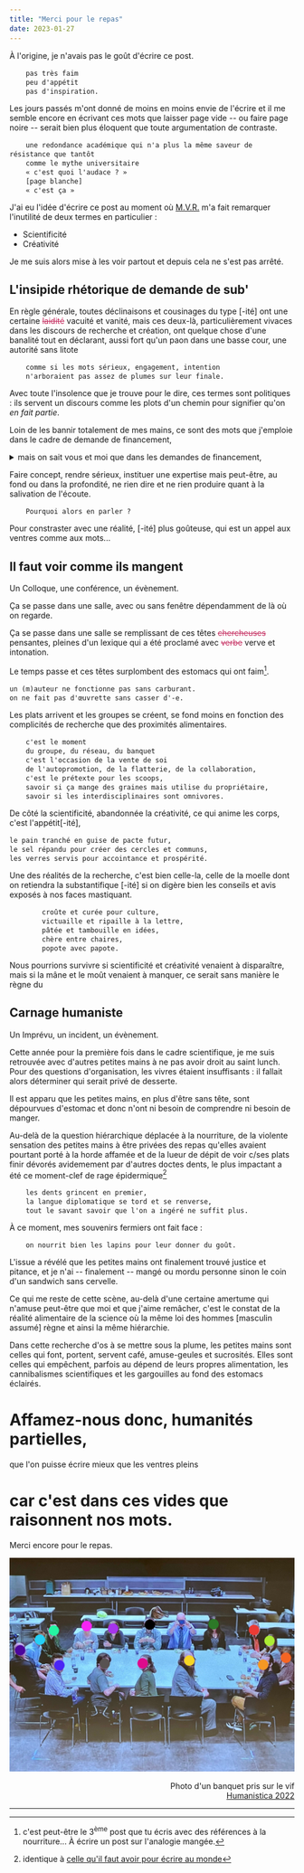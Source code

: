 ```yaml
---
title: "Merci pour le repas"
date: 2023-01-27
---
```



À l'origine, je n'avais pas le goût d'écrire ce post.

        pas très faim
        peu d'appétit
        pas d'inspiration.

Les jours passés m'ont donné de moins en moins envie de l'écrire et il me semble encore en écrivant ces mots que laisser page vide -- ou faire page noire -- serait bien plus éloquent que toute argumentation de contraste. 

        une redondance académique qui n'a plus la même saveur de résistance que tantôt
        comme le mythe universitaire
        « c'est quoi l'audace ? » 
        [page blanche]
        « c'est ça »

J'ai eu l'idée d'écrire ce post au moment où [M.V.R.](https://vitalirosati.com/) m'a fait remarquer l'inutilité de deux termes en particulier : 

- Scientificité
- Créativité

Je me suis alors mise à les voir partout et depuis cela ne s'est pas arrêté.

## L'insipide rhétorique de demande de sub'

En règle générale, toutes déclinaisons et cousinages du type [-ité] ont une certaine <strike style='color:rgb(196, 43, 94);'><span class="rayure">laidité</span></strike> vacuité et vanité, mais ces deux-là, particulièrement vivaces dans les discours de recherche et création, ont quelque chose d'une banalité tout en déclarant, aussi fort qu'un paon dans une basse cour, une autorité sans litote

        comme si les mots sérieux, engagement, intention
        n'arboraient pas assez de plumes sur leur finale.

Avec toute l'insolence que je trouve pour le dire, ces termes sont politiques : ils servent un discours comme les plots d'un chemin pour signifier qu'on *en fait partie*.

Loin de les bannir totalement de mes mains, ce sont des mots que j'emploie dans le cadre de demande de financement, 
<details>
    <summary>mais on sait vous et moi que dans les demandes de financement,</summary>
    <p> 
nous n'écrivons pas honnêtement ce que nous sommes, faisons ou pensons ;
</br>nous écrivons ce qu'on attend de nous.</p>
</details>

Faire concept, rendre sérieux, instituer une expertise mais peut-être, au fond ou dans la profondité, ne rien dire et ne rien produire quant à la salivation de l'écoute. 

        Pourquoi alors en parler ? 

Pour constraster avec une réalité, [-ité] plus goûteuse, qui est un appel aux ventres comme aux mots...

## Il faut voir comme ils mangent 

Un Colloque, une conférence, un évènement.

Ça se passe dans une salle, avec ou sans fenêtre dépendamment de là où on regarde.

Ça se passe dans une salle se remplissant de ces têtes <strike style='color:rgb(196, 43, 94);'><span class="rayure">chercheuses</span></strike> pensantes, pleines d'un lexique qui a été proclamé avec <strike style='color:rgb(196, 43, 94);'><span class="rayure">verbe</span></strike> verve et intonation.

Le temps passe et ces têtes surplombent des estomacs qui ont faim[^1]. 

    un (m)auteur ne fonctionne pas sans carburant.
    on ne fait pas d'œuvrette sans casser d'-e.

Les plats arrivent et les groupes se créent, se fond moins en fonction des complicités de recherche que des proximités alimentaires. 

        c'est le moment
        du groupe, du réseau, du banquet
        c'est l'occasion de la vente de soi
        de l'autopromotion, de la flatterie, de la collaboration, 
        c'est le prétexte pour les scoops, 
        savoir si ça mange des graines mais utilise du propriétaire,
        savoir si les interdisciplinaires sont omnivores.

De côté la scientificité, abandonnée la créativité, ce qui anime les corps, c'est l'appétit[-ité], 

    le pain tranché en guise de pacte futur, 
    le sel répandu pour créer des cercles et communs,
    les verres servis pour accointance et prospérité. 

Une des réalités de la recherche, c'est bien celle-la, celle de la moelle dont on retiendra la substantifique [-ité] si on digère bien les conseils et avis exposés à nos faces mastiquant.

            croûte et curée pour culture,
            victuaille et ripaille à la lettre,
            pâtée et tambouille en idées,
            chère entre chaires,
            popote avec papote.

Nous pourrions survivre si scientificité et créativité venaient à disparaître, mais si la mâne et le moût venaient à manquer, ce serait sans manière le règne du
## Carnage humaniste

Un Imprévu, un incident, un évènement.

Cette année pour la première fois dans le cadre scientifique, je me suis retrouvée avec d'autres petites mains à ne pas avoir droit au saint lunch. Pour des questions d'organisation, les vivres étaient insuffisants : il fallait alors déterminer qui serait privé de desserte. 

Il est apparu que les petites mains, en plus d'être sans tête, sont dépourvues d'estomac et donc n'ont ni besoin de comprendre ni besoin de manger.

Au-delà de la question hiérarchique déplacée à la nourriture, de la violente sensation des petites mains à être privées des repas qu'elles avaient pourtant porté à la horde affamée et de la lueur de dépit de voir c/ses plats finir dévorés avidemement par d'autres doctes dents, le plus impactant a été ce moment-clef de rage épidermique[^2] 

        les dents grincent en premier,
        la langue diplomatique se tord et se renverse,
        tout le savant savoir que l'on a ingéré ne suffit plus.

À ce moment, mes souvenirs fermiers ont fait face :

        on nourrit bien les lapins pour leur donner du goût.

L'issue a révélé que les petites mains ont finalement trouvé justice et pitance, et je n'ai -- finalement -- mangé ou mordu personne sinon le coin d'un sandwich sans cervelle. 

Ce qui me reste de cette scène, au-delà d'une certaine amertume qui n'amuse peut-être que moi et que j'aime remâcher, c'est le constat de la réalité alimentaire de la science où la même loi des hommes [masculin assumé] règne et ainsi la même hiérarchie. 

Dans cette recherche d'os à se mettre sous la plume, les petites mains sont celles qui font, portent, servent café, amuse-geules et sucrosités. Elles sont celles qui empêchent, parfois au dépend de leurs propres alimentation, les cannibalismes scientifiques et les gargouilles au fond des estomacs éclairés.

# Affamez-nous donc, humanités partielles, 

 que l'on puisse écrire mieux que les ventres pleins 
# car c'est dans ces vides que raisonnent nos mots. 


Merci encore pour le repas.


<div align="center">
<img alt="Banquet" src="/images/banquet.jpeg" style="width:550px">
</div> 

<p style="text-align: right">
Photo d'un banquet pris sur le vif 
</br><a href="https://humanistica2022.sciencesconf.org/">Humanistica 2022</a>
</p>


--------------------------

[^1]: c'est peut-être le 3<sup>ème</sup> post que tu écris avec des références à la nourriture... À écrire un post sur l'analogie mangée. 
 
[^2]: identique à [celle qu'il faut avoir pour écrire au monde](https://blank.blue/meditions/comment-ecrire-au-monde/#rage-%c3%a9crit)
